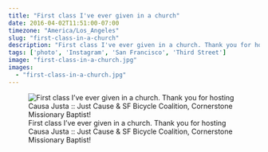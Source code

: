 ```yaml
---
title: "First class I've ever given in a church"
date: 2016-04-02T11:51:00-07:00
timezone: "America/Los_Angeles"
slug: "first-class-in-a-church"
description: "First class I've ever given in a church. Thank you for hosting Causa Justa :: Just Cause & SF Bicycle Coalition, Cornerstone Missionary Baptist!"
tags: ['photo', 'Instagram', 'San Francisco', 'Third Street']
image: "first-class-in-a-church.jpg"
images:
  - "first-class-in-a-church.jpg"
---
```

<figure>
  <img src="/media/first-class-in-a-church/first-class-in-a-church.jpg" alt="First class I’ve ever given in a church. Thank you for hosting Causa Justa :: Just Cause & SF Bicycle Coalition, Cornerstone Missionary Baptist!">
  <figcaption>First class I’ve ever given in a church. Thank you for hosting Causa Justa :: Just Cause & SF Bicycle Coalition, Cornerstone Missionary Baptist!</figcaption>
</figure>
